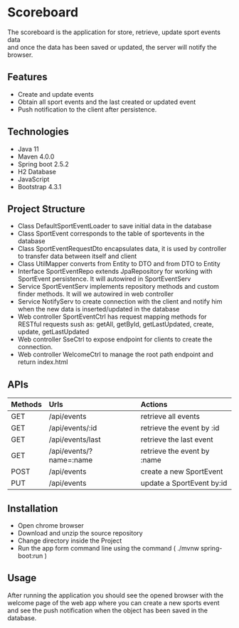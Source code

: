 
# Scoreboard

The scoreboard is the application for store, retrieve, update sport events data  
and once the data has been saved or updated, the server will notify the browser.


## Features

- Create and update events
- Obtain all sport events and the last created or updated event
- Push notification to the client after persistence.


## Technologies

 - Java 11
 - Maven 4.0.0
 - Spring boot 2.5.2
 - H2 Database
 - JavaScript
 - Bootstrap 4.3.1


 ## Project Structure
- Class DefaultSportEventLoader to save initial data in the database
- Class SportEvent corresponds to the table of sportevents in the database
- Class SportEventRequestDto encapsulates data, it is used by controller to transfer data between itself and client
- Class UtilMapper converts from Entity to DTO and from DTO to Entity
- Interface SportEventRepo extends JpaRepository for working with SportEvent persistence. It will autowired in SportEventServ
- Service SportEventServ implements repository methods and custom finder methods. It will we autowired in web controller
- Service NotifyServ to create connection with the client and notify him when the new data is inserted/updated in the database
- Web controller SportEventCtrl has request mapping methods for RESTful requests sush as: getAll, getById, getLastUpdated, create, update, getLastUpdated
- Web controller SseCtrl to expose endpoint for clients to create the connection.
- Web controller WelcomeCtrl to manage the root path endpoint and return index.html


## APIs

| Methods                                   | Urls                       | Actions 
| :------------                             |:---------------            |:-----   
| GET      | /api/events                    | retrieve all events        |
| GET      | /api/events/:id                | retrieve the event by :id  |
| GET      | /api/events/last               | retrieve the last event    |
| GET      | /api/events/?name=:name        | retrieve the event by :name|
| POST     | /api/events                    | create a new SportEvent    |
| PUT      | /api/events                    | update a SportEvent by:id  |


## Installation
- Open chrome browser
- Download and unzip the source repository 
- Change directory inside the Project
- Run the app form command line using the command ( ./mvnw spring-boot:run )

## Usage

After running the application you should see the opened browser with the welcome page of the web app where you can create a new sports event and see the push notification when the object has been saved in the database.
